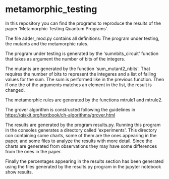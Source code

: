 # metamorphic_testing
In this repository you can find the programs to reproduce the results
of the paper 'Metamorphic Testing Quantum Programs'.

The file adder_mod.py contains all definitions: The program under testing,
the mutants and the metamorphic rules.

The program under testing is generated by the 'sumnbits_circuit'
function that takes as argument the number of bits of the integers.

The mutants are generated by the function 'sum_mutant2_nbits'. That
requires the number of bits to represent the integeres and a list of
failing values for the sum. The sum is performed like in the previous
function. Then if one the of the arguments matches an element in the
list, the result is changed.

The metamorphic rules are generated by the functions mtrule1 and
mtrule2.

The grover algorithm is constructed following the guidelines in
https://qiskit.org/textbook/ch-algorithms/grover.html

The results are generated by the program results.py. Running this
program in the consoles generates a directory called
'experiments'. This directory con containing some charts, some of them
are the ones appearing in the paper, and some files to analyze the
results with more detail. Since the charts are generated from
observations they may have some differences from the ones in the
paper.

Finally the percentages appearing in the results section has been
generated using the files generated by the results.py program in the
jupyter notebook show results.
